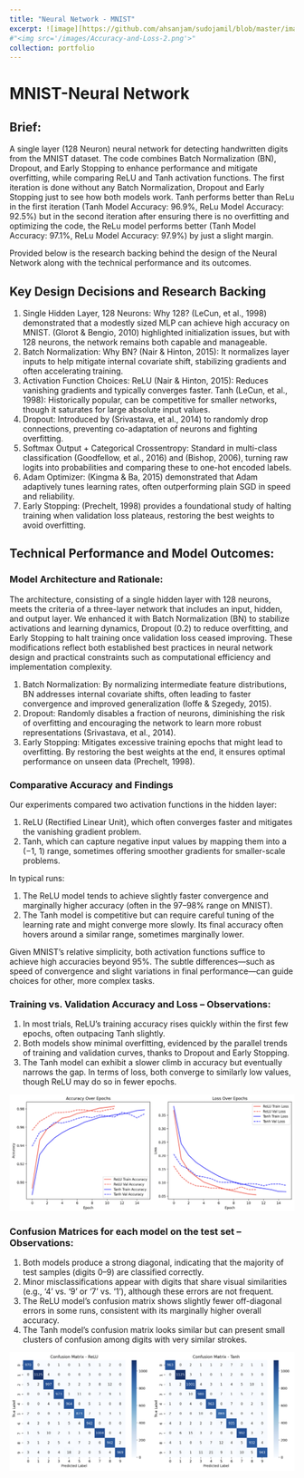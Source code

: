 ```yaml
---
title: "Neural Network - MNIST"
excerpt: ![image][https://github.com/ahsanjam/sudojamil/blob/master/images/Accuracy-and-Loss-2.png]
#"<img src='/images/Accuracy-and-Loss-2.png'>"
collection: portfolio
---
```


# MNIST-Neural Network

## Brief:

A single layer (128 Neuron) neural network for detecting handwritten digits from the MNIST dataset. The code combines Batch Normalization (BN), Dropout, and Early Stopping to enhance performance and mitigate overfitting, while comparing ReLU and Tanh activation functions. The first iteration is done without any Batch Normalization, Dropout and Early Stopping just to see how both models work. Tanh performs better than ReLu in the first iteration (Tanh Model Accuracy: 96.9%, ReLu Model Accuracy: 92.5%) but in the second iteration after ensuring there is no overfitting and optimizing the code, the ReLu model performs better (Tanh Model Accuracy: 97.1%, ReLu Model Accuracy: 97.9%) by just a slight margin. 

Provided below is the research backing behind the design of the Neural Network along with the technical performance and its outcomes.

## Key Design Decisions and Research Backing

1.	Single Hidden Layer, 128 Neurons: Why 128? (LeCun, et al., 1998) demonstrated that a modestly sized MLP can achieve high accuracy on MNIST. (Glorot & Bengio, 2010) highlighted initialization issues, but with 128 neurons, the network remains both capable and manageable.
2.	Batch Normalization: Why BN? (Nair & Hinton, 2015): It normalizes layer inputs to help mitigate internal covariate shift, stabilizing gradients and often accelerating training.
3.	Activation Function Choices: ReLU (Nair & Hinton, 2015): Reduces vanishing gradients and typically converges faster. Tanh (LeCun, et al., 1998): Historically popular, can be competitive for smaller networks, though it saturates for large absolute input values.
5.	Dropout: Introduced by (Srivastava, et al., 2014) to randomly drop connections, preventing co-adaptation of neurons and fighting overfitting.
6.	Softmax Output + Categorical Crossentropy: Standard in multi-class classification (Goodfellow, et al., 2016) and (Bishop, 2006), turning raw logits into probabilities and comparing these to one-hot encoded labels.
7.	Adam Optimizer: (Kingma & Ba, 2015) demonstrated that Adam adaptively tunes learning rates, often outperforming plain SGD in speed and reliability.
8.	Early Stopping: (Prechelt, 1998) provides a foundational study of halting training when validation loss plateaus, restoring the best weights to avoid overfitting.

## Technical Performance and Model Outcomes:

### Model Architecture and Rationale:

The architecture, consisting of a single hidden layer with 128 neurons, meets the criteria of a three-layer network that includes an input, hidden, and output layer. We enhanced it with Batch Normalization (BN) to stabilize activations and learning dynamics, Dropout (0.2) to reduce overfitting, and Early Stopping to halt training once validation loss ceased improving. These modifications reflect both established best practices in neural network design and practical constraints such as computational efficiency and implementation complexity.
1. Batch Normalization: By normalizing intermediate feature distributions, BN addresses internal covariate shifts, often leading to faster convergence and improved generalization (Ioffe & Szegedy, 2015).
2. Dropout: Randomly disables a fraction of neurons, diminishing the risk of overfitting and encouraging the network to learn more robust representations (Srivastava, et al., 2014).
3. Early Stopping: Mitigates excessive training epochs that might lead to overfitting. By restoring the best weights at the end, it ensures optimal performance on unseen data (Prechelt, 1998).

### Comparative Accuracy and Findings

Our experiments compared two activation functions in the hidden layer:
1.	ReLU (Rectified Linear Unit), which often converges faster and mitigates the vanishing gradient problem.
2.	Tanh, which can capture negative input values by mapping them into a (−1, 1) range, sometimes offering smoother gradients for smaller-scale problems.

In typical runs:
1. The ReLU model tends to achieve slightly faster convergence and marginally higher accuracy (often in the 97–98% range on MNIST).
2. The Tanh model is competitive but can require careful tuning of the learning rate and might converge more slowly. Its final accuracy often hovers around a similar range, sometimes marginally lower.

Given MNIST’s relative simplicity, both activation functions suffice to achieve high accuracies beyond 95%. The subtle differences—such as speed of convergence and slight variations in final performance—can guide choices for other, more complex tasks.

### Training vs. Validation Accuracy and Loss – Observations: 

1. In most trials, ReLU’s training accuracy rises quickly within the first few epochs, often outpacing Tanh slightly.
2. Both models show minimal overfitting, evidenced by the parallel trends of training and validation curves, thanks to Dropout and Early Stopping.
3. The Tanh model can exhibit a slower climb in accuracy but eventually narrows the gap. In terms of loss, both converge to similarly low values, though ReLU may do so in fewer epochs.

![image](https://github.com/ahsanjam/sudojamil/blob/master/images/Accuracy-and-Loss.png)

### Confusion Matrices for each model on the test set – Observations:

1. Both models produce a strong diagonal, indicating that the majority of test samples (digits 0–9) are classified correctly.
2. Minor misclassifications appear with digits that share visual similarities (e.g., ‘4’ vs. ‘9’ or ‘7’ vs. ‘1’), although these errors are not frequent.
3. The ReLU model’s confusion matrix shows slightly fewer off-diagonal errors in some runs, consistent with its marginally higher overall accuracy.
4. The Tanh model’s confusion matrix looks similar but can present small clusters of confusion among digits with very similar strokes.

![image](https://github.com/ahsanjam/sudojamil/blob/master/images/Confusion%20Matrices.png)
